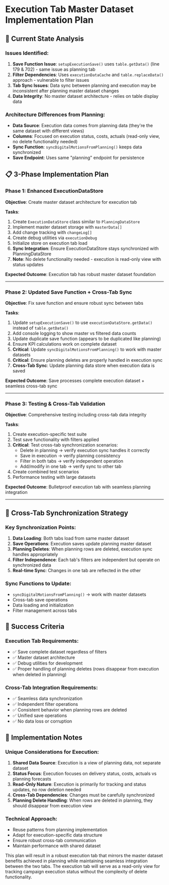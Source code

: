 # Execution Tab Master Dataset Implementation Plan

## 🎯 Current State Analysis

### Issues Identified:
1. **Save Function Issue**: `setupExecutionSave()` uses `table.getData()` (line 179 & 702) - same issue as planning tab
2. **Filter Dependencies**: Uses `executionDataCache` and `table.replaceData()` approach - vulnerable to filter issues
3. **Tab Sync Issues**: Data sync between planning and execution may be inconsistent after planning master dataset changes
4. **Data Integrity**: No master dataset architecture - relies on table display data

### Architecture Differences from Planning:
- **Data Source**: Execution data comes from planning data (they're the same dataset with different views)
- **Columns**: Focused on execution status, costs, actuals (read-only view, no delete functionality needed)
- **Sync Function**: `syncDigitalMotionsFromPlanning()` keeps data synchronized
- **Save Endpoint**: Uses same "planning" endpoint for persistence

## 📋 3-Phase Implementation Plan

### **Phase 1: Enhanced ExecutionDataStore** 
**Objective**: Create master dataset architecture for execution tab

**Tasks**:
1. Create `ExecutionDataStore` class similar to `PlanningDataStore`
2. Implement master dataset storage with `masterData[]`
3. Add change tracking with `changeLog[]` 
4. Create debug utilities via `executionDebug`
5. Initialize store on execution tab load
6. **Sync Integration**: Ensure ExecutionDataStore stays synchronized with PlanningDataStore
7. **Note**: No delete functionality needed - execution is read-only view with status updates

**Expected Outcome**: Execution tab has robust master dataset foundation

---

### **Phase 2: Updated Save Function + Cross-Tab Sync**
**Objective**: Fix save function and ensure robust sync between tabs

**Tasks**:
1. Update `setupExecutionSave()` to use `executionDataStore.getData()` instead of `table.getData()`
2. Add console logging to show master vs filtered data counts
3. Update duplicate save function (appears to be duplicated like planning)
4. Ensure KPI calculations work on complete dataset
5. **Critical**: Update `syncDigitalMotionsFromPlanning()` to work with master datasets
6. **Critical**: Ensure planning deletes are properly handled in execution sync
7. **Cross-Tab Sync**: Update planning data store when execution data is saved

**Expected Outcome**: Save processes complete execution dataset + seamless cross-tab sync

---

### **Phase 3: Testing & Cross-Tab Validation**
**Objective**: Comprehensive testing including cross-tab data integrity

**Tasks**:
1. Create execution-specific test suite
2. Test save functionality with filters applied
3. **Critical**: Test cross-tab synchronization scenarios:
   - Delete in planning → verify execution sync handles it correctly
   - Save in execution → verify planning consistency  
   - Filter in both tabs → verify independent operation
   - Add/modify in one tab → verify sync to other tab
4. Create combined test scenarios
5. Performance testing with large datasets

**Expected Outcome**: Bulletproof execution tab with seamless planning integration

---

## 🔗 Cross-Tab Synchronization Strategy

### Key Synchronization Points:
1. **Data Loading**: Both tabs load from same master dataset
2. **Save Operations**: Execution saves update planning master dataset
3. **Planning Deletes**: When planning rows are deleted, execution sync handles appropriately
4. **Filter Independence**: Each tab's filters are independent but operate on synchronized data
5. **Real-time Sync**: Changes in one tab are reflected in the other

### Sync Functions to Update:
- `syncDigitalMotionsFromPlanning()` → work with master datasets
- Cross-tab save operations
- Data loading and initialization
- Filter management across tabs

## 🎯 Success Criteria

### Execution Tab Requirements:
- ✅ Save complete dataset regardless of filters
- ✅ Master dataset architecture
- ✅ Debug utilities for development
- ✅ Proper handling of planning deletes (rows disappear from execution when deleted in planning)

### Cross-Tab Integration Requirements:
- ✅ Seamless data synchronization
- ✅ Independent filter operations
- ✅ Consistent behavior when planning rows are deleted
- ✅ Unified save operations
- ✅ No data loss or corruption

## 🚀 Implementation Notes

### Unique Considerations for Execution:
1. **Shared Data Source**: Execution is a view of planning data, not separate dataset
2. **Status Focus**: Execution focuses on delivery status, costs, actuals vs planning forecasts
3. **Read-Only Nature**: Execution is primarily for tracking and status updates, no row deletion needed
4. **Cross-Tab Dependencies**: Changes must be carefully synchronized
5. **Planning Delete Handling**: When rows are deleted in planning, they should disappear from execution view

### Technical Approach:
- Reuse patterns from planning implementation
- Adapt for execution-specific data structure
- Ensure robust cross-tab communication
- Maintain performance with shared dataset

This plan will result in a robust execution tab that mirrors the master dataset benefits achieved in planning while maintaining seamless integration between the two tabs. The execution tab will serve as a read-only view for tracking campaign execution status without the complexity of delete functionality.
